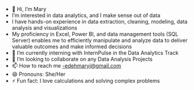 - 👋 Hi, I’m Mary
- I’m interested in data analytics, and I make sense out of data
- I have hands-on experience in data extraction, cleaning, modeling, data analysis and visualizations
- My proficiency in Excel, Power BI, and data management tools (SQL Server) enables me to efficiently manipulate and analyze data to deliver valuable outcomes and make informed decisions
- 🌱 I’m currently interning with InternPulse in the Data Analytics Track
- 💞️ I’m looking to collaborate on any Data Analysis Projects
- 📫 How to reach me -edehmaryj@gmail.com
- 😄 Pronouns: She/Her
- ⚡ Fun fact: I love calculations and solving complex problems

<!---
edehmary/edehmary is a ✨ special ✨ repository because its `README.md` (this file) appears on your GitHub profile.
You can click the Preview link to take a look at your changes.
--->
